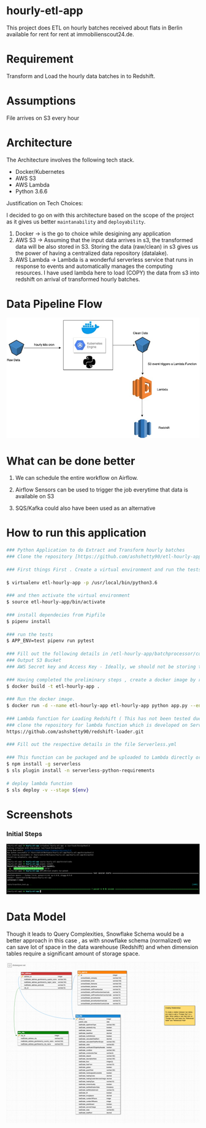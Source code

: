 # hourly-etl-app

This project does ETL on hourly batches received about flats in Berlin available for rent 
for rent at immobilienscout24.de.

# Requirement

Transform and Load the hourly data batches in to Redshift.

# Assumptions

File arrives on S3 every hour

# Architecture 

The Architecture involves the following tech stack.

- Docker/Kubernetes
- AWS S3
- AWS Lambda
- Python 3.6.6

Justification on Tech Choices:

I decided to go on with this architecture based on the scope of the project as it gives us better `maintanability` and `deployability`.

 1. Docker -> is the go to choice while desigining any application 
 2. AWS S3 -> Assuming that the input data arrives in s3, the transformed data will be also stored in S3. Storing the data (raw/clean) in s3 gives us the power of having a centralized data repository (datalake).
 3. AWS Lambda -> Lambda is a wonderful serverless service that runs in response to events and automatically manages the computing resources. I have used lambda here to load (COPY) the data from s3 into redshift on arrival of transformed hourly batches.
 
# Data Pipeline Flow

![ARCHITECTURE DIAGRAM](https://github.com/ashshetty90/etl-hourly-app/blob/master/blob/master/images/architecture.jpg)


# What can be done better
1. We can schedule the entire workflow on Airflow.

2. Airflow Sensors can be used to trigger the job everytime that data is available on S3

3. SQS/Kafka could also have been used as an alternative



# How to run this application

```sh
### Python Application to do Extract and Transform hourly batches
### Clone the repository [https://github.com/ashshetty90/etl-hourly-app.git]

### First things First . Create a virtual environment and run the tests to make sure we are all set

$ virtualenv etl-hourly-app -p /usr/local/bin/python3.6
    
### and then activate the virtual environment
$ source etl-hourly-app/bin/activate

### install dependecies from Pipfile
$ pipenv install

### run the tests
$ APP_ENV=test pipenv run pytest

### Fill out the following details in /etl-hourly-app/batchprocessor/config/ for respective environments
### Output S3 Bucket
### AWS Secret key and Access Key - Ideally, we should not be storing the credentials in the applications as it not secure and should be using IAM roles 

### Having completed the preliminary steps , create a docker image by running the following command.
$ docker build -t etl-hourly-app .

### Run the docker image.
$ docker run -d --name etl-hourly-app etl-hourly-app python app.py --env=production

### Lambda function for Loading Redshift ( This has not been tested due to time constraints)
### clone the repository for lambda function which is developed on Serverless Framework.
https://github.com/ashshetty90/redshift-loader.git

### Fill out the respective details in the file Serverless.yml

### This function can be packaged and be uploaded to Lambda directly or via s3 or via Serverless commands
$ npm install -g serverless
$ sls plugin install -n serverless-python-requirements

# deploy lambda function
$ sls deploy -v --stage ${env}

```

# Screenshots

### Initial Steps

![INITIAL STEPS](https://github.com/ashshetty90/etl-hourly-app/blob/master/blob/master/images/initial-setup.png)



# Data Model

Though it leads to Query Complexities, Snowflake Schema would be a better approach in this case , as with snowflake schema (normalized) we can save lot of space in the data warehouse (Redshift) and when dimension tables require a significant amount of storage space. 

![TABLE RELATION](https://github.com/ashshetty90/etl-hourly-app/blob/master/blob/master/images/redshift-table-relation.png)
